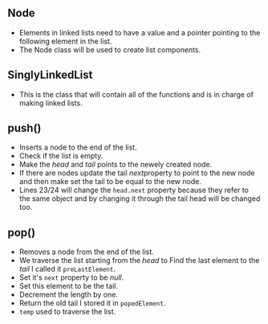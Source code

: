 ## Node 
- Elements in linked lists need to have a value and a pointer pointing to the following element in the list.
- The Node class will be used to create list components.

## SinglyLinkedList 
- This is the class that will contain all of the functions and is in charge of making linked lists.

## push() 
- Inserts a node to the end of the list.
- Check if the list is empty. 
- Make the *head* and *tail* points to the newely created node.
- If there are nodes update the tail *next*property to point to the new node and then make set the tail to be equal to the new node.
- Lines 23/24 will change the `head.next` property because they refer to the same object and by changing it through the tail head will be changed too.

## pop() 
- Removes a node from the end of the list.
- We traverse the list starting from the *head* to Find the last element to the *tail* I called it `preLastElement`.
- Set it's `next` property to be *null*.
- Set this element to be the tail.
- Decrement the length by one.
- Return the old tail I stored it in `popedElement`.
- `temp` used to traverse the list.